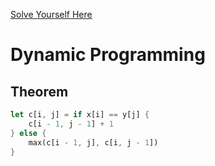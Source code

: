 [Solve Yourself Here](https://www.hackerrank.com/challenges/dynamic-programming-classics-the-longest-common-subsequence/problem?isFullScreen=true)

# Dynamic Programming

## Theorem
```rust
let c[i, j] = if x[i] == y[j] {
    c[i - 1, j - 1] + 1
} else {
    max(c[i - 1, j], c[i, j - 1])
}
```
